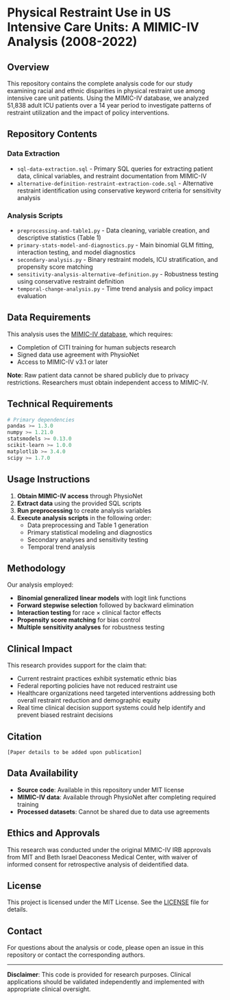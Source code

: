 # Physical Restraint Use in US Intensive Care Units: A MIMIC-IV Analysis (2008-2022)

## Overview

This repository contains the complete analysis code for our study examining racial and ethnic disparities in physical restraint use among intensive care unit patients. Using the MIMIC-IV database, we analyzed 51,838 adult ICU patients over a 14 year period to investigate patterns of restraint utilization and the impact of policy interventions.

## Repository Contents

### Data Extraction
- `sql-data-extraction.sql` - Primary SQL queries for extracting patient data, clinical variables, and restraint documentation from MIMIC-IV
- `alternative-definition-restraint-extraction-code.sql` - Alternative restraint identification using conservative keyword criteria for sensitivity analysis

### Analysis Scripts
- `preprocessing-and-table1.py` - Data cleaning, variable creation, and descriptive statistics (Table 1)
- `primary-stats-model-and-diagnostics.py` - Main binomial GLM fitting, interaction testing, and model diagnostics
- `secondary-analysis.py` - Binary restraint models, ICU stratification, and propensity score matching
- `sensitivity-analysis-alternative-definition.py` - Robustness testing using conservative restraint definition
- `temporal-change-analysis.py` - Time trend analysis and policy impact evaluation

## Data Requirements

This analysis uses the [MIMIC-IV database](https://mimic.mit.edu/), which requires:
- Completion of CITI training for human subjects research
- Signed data use agreement with PhysioNet
- Access to MIMIC-IV v3.1 or later

**Note**: Raw patient data cannot be shared publicly due to privacy restrictions. Researchers must obtain independent access to MIMIC-IV.

## Technical Requirements

```python
# Primary dependencies
pandas >= 1.3.0
numpy >= 1.21.0
statsmodels >= 0.13.0
scikit-learn >= 1.0.0
matplotlib >= 3.4.0
scipy >= 1.7.0
```

## Usage Instructions

1. **Obtain MIMIC-IV access** through PhysioNet
2. **Extract data** using the provided SQL scripts
3. **Run preprocessing** to create analysis variables
4. **Execute analysis scripts** in the following order:
   - Data preprocessing and Table 1 generation
   - Primary statistical modeling and diagnostics
   - Secondary analyses and sensitivity testing
   - Temporal trend analysis

## Methodology

Our analysis employed:
- **Binomial generalized linear models** with logit link functions
- **Forward stepwise selection** followed by backward elimination
- **Interaction testing** for race × clinical factor effects
- **Propensity score matching** for bias control
- **Multiple sensitivity analyses** for robustness testing

## Clinical Impact

This research provides support for the claim that:
- Current restraint practices exhibit systematic ethnic bias
- Federal reporting policies have not reduced restraint use
- Healthcare organizations need targeted interventions addressing both overall restraint reduction and demographic equity
- Real time clinical decision support systems could help identify and prevent biased restraint decisions

## Citation

```
[Paper details to be added upon publication]
```

## Data Availability

- **Source code**: Available in this repository under MIT license
- **MIMIC-IV data**: Available through PhysioNet after completing required training
- **Processed datasets**: Cannot be shared due to data use agreements


## Ethics and Approvals

This research was conducted under the original MIMIC-IV IRB approvals from MIT and Beth Israel Deaconess Medical Center, with waiver of informed consent for retrospective analysis of deidentified data.

## License

This project is licensed under the MIT License. See the [LICENSE](LICENSE) file for details.

## Contact

For questions about the analysis or code, please open an issue in this repository or contact the corresponding authors.

---

**Disclaimer**: This code is provided for research purposes. Clinical applications should be validated independently and implemented with appropriate clinical oversight.
